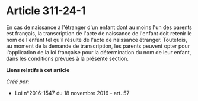# Article 311-24-1

En cas de naissance à l'étranger d'un enfant dont au moins l'un des parents est français, la transcription de l'acte de
naissance de l'enfant doit retenir le nom de l'enfant tel qu'il résulte de l'acte de naissance étranger. Toutefois, au moment
de la demande de transcription, les parents peuvent opter pour l'application de la loi française pour la détermination du nom
de leur enfant, dans les conditions prévues à la présente section.

**Liens relatifs à cet article**

_Créé par_:

  - Loi n°2016-1547 du 18 novembre 2016 - art. 57
